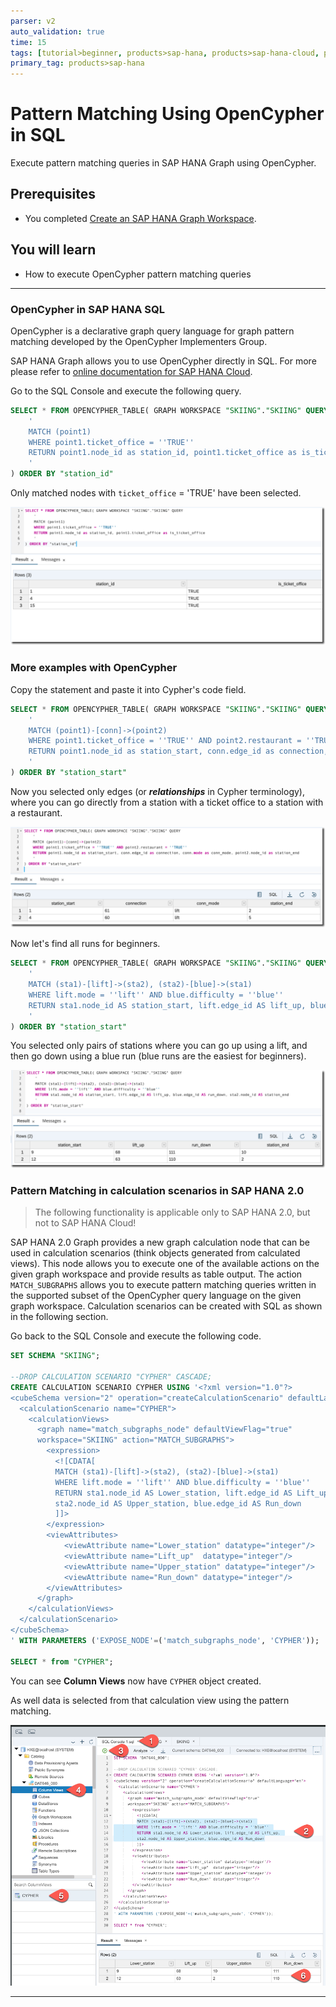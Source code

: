 ```yaml
---
parser: v2
auto_validation: true
time: 15
tags: [tutorial>beginner, products>sap-hana, products>sap-hana-cloud, products>sap-hana\,-express-edition, topic>sql]
primary_tag: products>sap-hana
---
```


# Pattern Matching Using OpenCypher in SQL
<!-- description --> Execute pattern matching queries in SAP HANA Graph using OpenCypher.

## Prerequisites
 - You completed [Create an SAP HANA Graph Workspace](hana-graph-overview-setup).

## You will learn
  - How to execute OpenCypher pattern matching queries

---

### OpenCypher in SAP HANA SQL

OpenCypher is a declarative graph query language for graph pattern matching developed by the OpenCypher Implementers Group.

SAP HANA Graph allows you to use OpenCypher directly in SQL. For more please refer to [online documentation for SAP HANA Cloud](https://help.sap.com/viewer/11afa2e60a5f4192a381df30f94863f9/2020_04_QRC/en-US/4c3ee700e7a8458baed3f1141d9380f3.html).

Go to the SQL Console and execute the following query.

```sql
SELECT * FROM OPENCYPHER_TABLE( GRAPH WORKSPACE "SKIING"."SKIING" QUERY
    '
    MATCH (point1)
    WHERE point1.ticket_office = ''TRUE''
    RETURN point1.node_id as station_id, point1.ticket_office as is_ticket_office
    '
) ORDER BY "station_id"
```

Only matched nodes with `ticket_office` = 'TRUE' have been selected.

![Ticket Offices](010.png)


### More examples with OpenCypher


Copy the statement and paste it into Cypher's code field.

```sql
SELECT * FROM OPENCYPHER_TABLE( GRAPH WORKSPACE "SKIING"."SKIING" QUERY
    '
	MATCH (point1)-[conn]->(point2)
	WHERE point1.ticket_office = ''TRUE'' AND point2.restaurant = ''TRUE''
	RETURN point1.node_id as station_start, conn.edge_id as connection, conn.mode as conn_mode, point2.node_id as station_end
    '
) ORDER BY "station_start"
```

Now you selected only edges (or ___relationships___ in Cypher terminology), where you can go directly from a station with a ticket office to a station with a restaurant.

![Restaurants](020.png)

Now let's find all runs for beginners.

```sql
SELECT * FROM OPENCYPHER_TABLE( GRAPH WORKSPACE "SKIING"."SKIING" QUERY
    '
	MATCH (sta1)-[lift]->(sta2), (sta2)-[blue]->(sta1)
	WHERE lift.mode = ''lift'' AND blue.difficulty = ''blue''
	RETURN sta1.node_id AS station_start, lift.edge_id AS lift_up, blue.edge_id AS run_down, sta2.node_id AS station_end
    '
) ORDER BY "station_start"
```

You selected only pairs of stations where you can go up using a lift, and then go down using a blue run (blue runs are the easiest for beginners).

![Beginners](030.png)



### Pattern Matching in calculation scenarios in SAP HANA 2.0


> The following functionality is applicable only to SAP HANA 2.0, but not to SAP HANA Cloud!

SAP HANA 2.0 Graph provides a new graph calculation node that can be used in calculation scenarios (think objects generated from calculated views). This node allows you to execute one of the available actions on the given graph workspace and provide results as table output. The action `MATCH_SUBGRAPHS` allows you to execute pattern matching queries written in the supported subset of the OpenCypher query language on the given graph workspace. Calculation scenarios can be created with SQL as shown in the following section.

Go back to the SQL Console and execute the following code.

```sql
SET SCHEMA "SKIING";

--DROP CALCULATION SCENARIO "CYPHER" CASCADE;
CREATE CALCULATION SCENARIO CYPHER USING '<?xml version="1.0"?>
<cubeSchema version="2" operation="createCalculationScenario" defaultLanguage="en">
  <calculationScenario name="CYPHER">
    <calculationViews>
      <graph name="match_subgraphs_node" defaultViewFlag="true"
      workspace="SKIING" action="MATCH_SUBGRAPHS">
        <expression>
          <![CDATA[
          MATCH (sta1)-[lift]->(sta2), (sta2)-[blue]->(sta1)
          WHERE lift.mode = ''lift'' AND blue.difficulty = ''blue''
          RETURN sta1.node_id AS Lower_station, lift.edge_id AS Lift_up,
          sta2.node_id AS Upper_station, blue.edge_id AS Run_down
          ]]>
        </expression>
        <viewAttributes>
            <viewAttribute name="Lower_station" datatype="integer"/>
            <viewAttribute name="Lift_up"  datatype="integer"/>
            <viewAttribute name="Upper_station" datatype="integer"/>
            <viewAttribute name="Run_down" datatype="integer"/>
        </viewAttributes>
      </graph>
    </calculationViews>
  </calculationScenario>
</cubeSchema>
' WITH PARAMETERS ('EXPOSE_NODE'=('match_subgraphs_node', 'CYPHER'));

SELECT * from "CYPHER";
```

You can see **Column Views** now have `CYPHER` object created.

As well data is selected from that calculation view using the pattern matching.

![calc view with OpenCypher](040.png)



---
